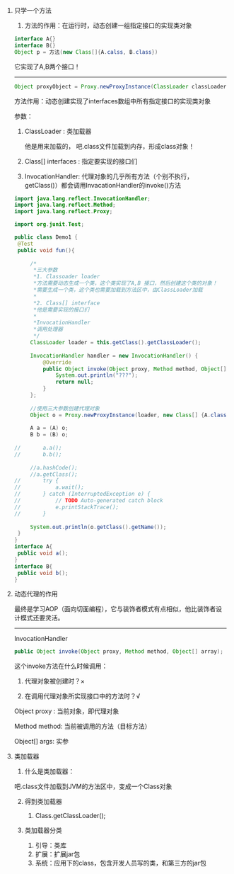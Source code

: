 1. 只学一个方法

   1. 方法的作用：在运行时，动态创建一组指定接口的实现类对象

   ```java
   interface A{}
   interface B{}
   Object p = 方法(new Class[]{A.calss, B.class})
   ```

   它实现了A,B两个接口！

   --------

   ```java
   Object proxyObject = Proxy.newProxyInstance(ClassLoader classLoader, Class[] interfaces, InvacationHandler handler);
   ```

   方法作用：动态创建实现了interfaces数组中所有指定接口的实现类对象

   参数：

   1. ClassLoader : 类加载器

      他是用来加载的， 吧.class文件加载到内存，形成class对象！

   2. Class[] interfaces : 指定要实现的接口们

   3. InvocationHandler: 代理对象的几乎所有方法（个别不执行， getClass()）都会调用InvacationHandler的invoke()方法

   ```java
   import java.lang.reflect.InvocationHandler;
   import java.lang.reflect.Method;
   import java.lang.reflect.Proxy;
   
   import org.junit.Test;
   
   public class Demo1 {
   	@Test
   	public void fun(){
   		
   		/*
   		 *三大参数
   		 *1. Classoader loader
   		 *方法需要动态生成一个类，这个类实现了A,B 接口，然后创建这个类的对象！
   		 *需要生成一个类，这个类也需要加载到方法区中，由ClassLoader加载
   		 *
   		 *2. Class[] interface
   		 *他是需要实现的接口们
   		 *
   		 *InvocationHandler
   		 *调用处理器
   		 */
   		ClassLoader loader = this.getClass().getClassLoader();
   		
   		InvocationHandler handler = new InvocationHandler() {
   			@Override
   			public Object invoke(Object proxy, Method method, Object[] args) throws Throwable {
   				System.out.println("???");
   				return null;
   			}
   		};
   		
   		//使用三大参数创建代理对象	
   		Object o = Proxy.newProxyInstance(loader, new Class[] {A.class, B.class}, handler);
   		
   		A a = (A) o;
   		B b = (B) o;
   		
   //		a.a();
   //		b.b();
   		
   		//a.hashCode();
   		//a.getClass();
   //		try {
   //			a.wait();
   //		} catch (InterruptedException e) {
   //			// TODO Auto-generated catch block
   //			e.printStackTrace();
   //		}
   		
   		System.out.println(o.getClass().getName());
   	}
   }
   interface A{
   	public void a();
   }
   interface B{
   	public void b();
   }
   ```

   

2. 动态代理的作用

   最终是学习AOP（面向切面编程），它与装饰者模式有点相似，他比装饰者设计模式还要灵活。

   ----------------------

   InvocationHandler

   ```java
   public Object invoke(Object proxy, Method method, Object[] array);
   ```

   这个invoke方法在什么时候调用：

   1. 代理对象被创建时？×

   2. 在调用代理对象所实现接口中的方法时？√

   Object proxy : 当前对象，即代理对象

   Method method: 当前被调用的方法（目标方法）

   Object[] args: 实参

3. 类加载器

   1.  什么是类加载器：

      吧.class文件加载到JVM的方法区中，变成一个Class对象

   2. 得到类加载器

      1.  Class.getClassLoader();

   3. 类加载器分类

      1. 引导：类库
      2. 扩展：扩展jar包
      3. 系统：应用下的class，包含开发人员写的类，和第三方的jar包
